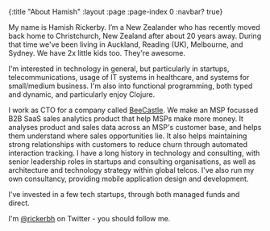 {:title "About Hamish"
 :layout :page
 :page-index 0
 :navbar? true}

My name is Hamish Rickerby. I’m a New Zealander who has recently moved back home to Christchurch, New Zealand after about 20 years away. During that time we've been living in Auckland, Reading (UK), Melbourne, and Sydney. We have 2x little kids too. They're awesome.

I'm interested in technology in general, but particularly in startups, telecommunications, usage of IT systems in healthcare, and systems for small/medium business. I'm also into functional programming, both typed and dynamic, and particularly enjoy Clojure.

I work as CTO for a company called [BeeCastle](https://beecastle.com). We make an MSP focussed B2B SaaS sales analytics product that help MSPs make more money. It analyses product and sales data across an MSP's customer base, and helps them understand where sales opportunities lie. It also helps maintaining strong relationships with customers to reduce churn through automated interaction tracking. I have a long history in technology and consulting, with senior leadership roles in startups and consulting organisations, as well as architecture and technology strategy within global telcos. I've also run my own consultancy, providing mobile application design and development.

I've invested in a few tech startups, through both managed funds and direct.

I'm [@rickerbh](http://twitter.com/rickerbh) on Twitter - you should follow me.
